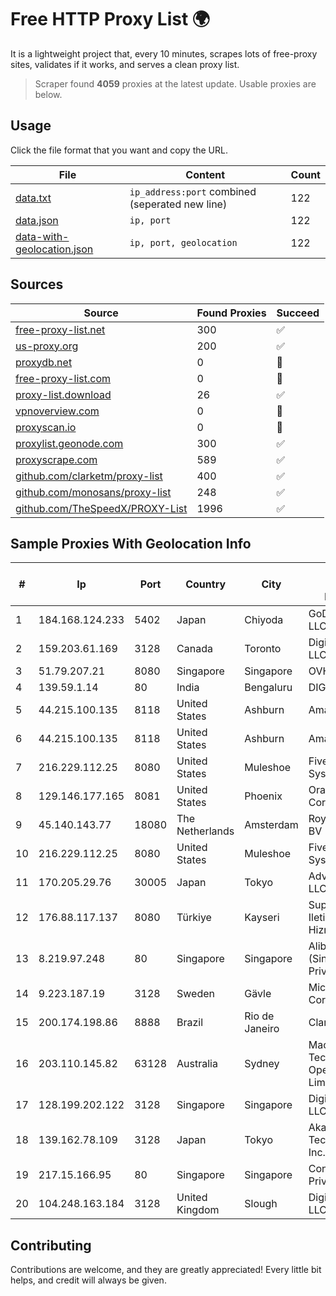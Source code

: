 
# Free HTTP Proxy List 🌍

It is a lightweight project that, every 10 minutes, scrapes lots of free-proxy sites, validates if it works, and serves a clean proxy list.


> Scraper found **4059** proxies at the latest update. Usable proxies are below.

## Usage

Click the file format that you want and copy the URL.


|File|Content|Count|
|----|-------|-----|
|[data.txt](https://raw.githubusercontent.com/themiralay/Proxy-List-World/master/data.txt)|`ip_address:port` combined (seperated new line)|122|
|[data.json](https://raw.githubusercontent.com/themiralay/Proxy-List-World/master/data.json)|`ip, port`|122|
|[data-with-geolocation.json](https://raw.githubusercontent.com/themiralay/Proxy-List-World/master/data-with-geolocation.json)|`ip, port, geolocation`|122|

## Sources

|Source|Found Proxies|Succeed|
|------|-------------|-------|
|[free-proxy-list.net](https://free-proxy-list.net)|300|✅|
|[us-proxy.org](https://www.us-proxy.org)|200|✅|
|[proxydb.net](http://proxydb.net)|0|🚫|
|[free-proxy-list.com](https://free-proxy-list.com/?page=&port=&type%5B%5D=http&type%5B%5D=https&up_time=0&search=Search)|0|🚫|
|[proxy-list.download](https://www.proxy-list.download/HTTP)|26|✅|
|[vpnoverview.com](https://vpnoverview.com/privacy/anonymous-browsing/free-proxy-servers)|0|🚫|
|[proxyscan.io](https://www.proxyscan.io)|0|🚫|
|[proxylist.geonode.com](https://proxylist.geonode.com/api/proxy-list?limit=300&page=1&sort_by=lastChecked&sort_type=desc&protocols=http,https)|300|✅|
|[proxyscrape.com](https://api.proxyscrape.com/v2/?request=displayproxies&protocol=http&timeout=10000&country=all&ssl=all&anonymity=all)|589|✅|
|[github.com/clarketm/proxy-list](https://raw.githubusercontent.com/clarketm/proxy-list/master/proxy-list-raw.txt)|400|✅|
|[github.com/monosans/proxy-list](https://raw.githubusercontent.com/monosans/proxy-list/main/proxies/http.txt)|248|✅|
|[github.com/TheSpeedX/PROXY-List](https://raw.githubusercontent.com/TheSpeedX/PROXY-List/master/http.txt)|1996|✅|


## Sample Proxies With Geolocation Info

|#|Ip|Port|Country|City|Internet Service Provider|
|-|--|----|-------|----|-------------------------|
|1|184.168.124.233|5402|Japan|Chiyoda|GoDaddy.com, LLC|
|2|159.203.61.169|3128|Canada|Toronto|DigitalOcean, LLC|
|3|51.79.207.21|8080|Singapore|Singapore|OVH SAS|
|4|139.59.1.14|80|India|Bengaluru|DIGITALOCEAN|
|5|44.215.100.135|8118|United States|Ashburn|Amazon.com|
|6|44.215.100.135|8118|United States|Ashburn|Amazon.com|
|7|216.229.112.25|8080|United States|Muleshoe|Five Area Systems, LLC|
|8|129.146.177.165|8081|United States|Phoenix|Oracle Corporation|
|9|45.140.143.77|18080|The Netherlands|Amsterdam|RoyaleHosting BV|
|10|216.229.112.25|8080|United States|Muleshoe|Five Area Systems, LLC|
|11|170.205.29.76|30005|Japan|Tokyo|Advin Services LLC|
|12|176.88.117.137|8080|Türkiye|Kayseri|Superonline Iletisim Hizmetleri A.S.|
|13|8.219.97.248|80|Singapore|Singapore|Alibaba Cloud (Singapore) Private Limited|
|14|9.223.187.19|3128|Sweden|Gävle|Microsoft Corporation|
|15|200.174.198.86|8888|Brazil|Rio de Janeiro|Claro S.A|
|16|203.110.145.82|63128|Australia|Sydney|Macquarie Technology Operations Pty Limited|
|17|128.199.202.122|3128|Singapore|Singapore|DigitalOcean, LLC|
|18|139.162.78.109|3128|Japan|Tokyo|Akamai Technologies, Inc.|
|19|217.15.166.95|80|Singapore|Singapore|Contabo Asia Private Limited|
|20|104.248.163.184|3128|United Kingdom|Slough|DigitalOcean, LLC|



## Contributing

Contributions are welcome, and they are greatly appreciated! Every
little bit helps, and credit will always be given.

